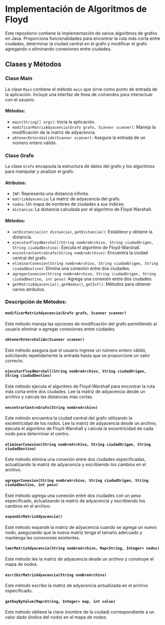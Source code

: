 # Implementación de Algoritmos de Floyd

Este repositorio contiene la implementación de varios algoritmos de grafos en Java. Proporciona funcionalidades para encontrar la ruta más corta entre ciudades, determinar la ciudad central en el grafo y modificar el grafo agregando o eliminando conexiones entre ciudades.

## Clases y Métodos

### Clase Main

La clase `Main` contiene el método `main` que sirve como punto de entrada de la aplicación. Incluye una interfaz de línea de comandos para interactuar con el usuario.

#### Métodos:
- `main(String[] args)`: Inicia la aplicación.
- `modificarMatrizAdyacencia(Grafo grafo, Scanner scanner)`: Maneja la modificación de la matriz de adyacencia.
- `obtenerEnteroValido(Scanner scanner)`: Asegura la entrada de un número entero válido.

### Clase Grafo

La clase `Grafo` encapsula la estructura de datos del grafo y los algoritmos para manipular y analizar el grafo.

#### Atributos:
- `INF`: Representa una distancia infinita.
- `matrizAdyacencia`: La matriz de adyacencia del grafo.
- `nodos`: Un mapa de nombres de ciudades a sus índices.
- `distancia`: La distancia calculada por el algoritmo de Floyd-Warshall.

#### Métodos:
- `setDistancia(int distancia)`, `getDistancia()`: Establece y obtiene la distancia.
- `ejecutarFloydWarshall(String nombreArchivo, String ciudadOrigen, String ciudadDestino)`: Ejecuta el algoritmo de Floyd-Warshall.
- `encontrarCentroGrafo(String nombreArchivo)`: Encuentra la ciudad central del grafo.
- `eliminarConexion(String nombreArchivo, String ciudadOrigen, String ciudadDestino)`: Elimina una conexión entre dos ciudades.
- `agregarConexion(String nombreArchivo, String ciudadOrigen, String ciudadDestino, int peso)`: Agrega una conexión entre dos ciudades.
- `getMatrizAdyacencia()`, `getNodos()`, `getInf()`: Métodos para obtener varios atributos.

### Descripción de Métodos:

#### `modificarMatrizAdyacencia(Grafo grafo, Scanner scanner)`
Este método maneja las opciones de modificación del grafo permitiendo al usuario eliminar o agregar conexiones entre ciudades.

#### `obtenerEnteroValido(Scanner scanner)`
Este método asegura que el usuario ingrese un número entero válido, solicitando repetidamente la entrada hasta que se proporcione un valor correcto.

#### `ejecutarFloydWarshall(String nombreArchivo, String ciudadOrigen, String ciudadDestino)`
Este método ejecuta el algoritmo de Floyd-Warshall para encontrar la ruta más corta entre dos ciudades. Lee la matriz de adyacencia desde un archivo y calcula las distancias más cortas.

#### `encontrarCentroGrafo(String nombreArchivo)`
Este método encuentra la ciudad central del grafo utilizando la excentricidad de los nodos. Lee la matriz de adyacencia desde un archivo, ejecuta el algoritmo de Floyd-Warshall y calcula la excentricidad de cada nodo para determinar el centro.

#### `eliminarConexion(String nombreArchivo, String ciudadOrigen, String ciudadDestino)`
Este método elimina una conexión entre dos ciudades especificadas, actualizando la matriz de adyacencia y escribiendo los cambios en el archivo.

#### `agregarConexion(String nombreArchivo, String ciudadOrigen, String ciudadDestino, int peso)`
Este método agrega una conexión entre dos ciudades con un peso especificado, actualizando la matriz de adyacencia y escribiendo los cambios en el archivo.

#### `expandirMatrizAdyacencia()`
Este método expande la matriz de adyacencia cuando se agrega un nuevo nodo, asegurando que la nueva matriz tenga el tamaño adecuado y mantenga las conexiones existentes.

#### `leerMatrizAdyacencia(String nombreArchivo, Map<String, Integer> nodos)`
Este método lee la matriz de adyacencia desde un archivo y construye el mapa de nodos.

#### `escribirMatrizAdyacencia(String nombreArchivo)`
Este método escribe la matriz de adyacencia actualizada en el archivo especificado.

#### `getKeyByValue(Map<String, Integer> map, int value)`
Este método obtiene la clave (nombre de la ciudad) correspondiente a un valor dado (índice del nodo) en el mapa de nodos.

